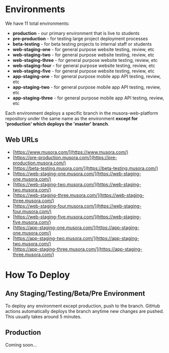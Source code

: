 # Environments

We have 11 total environments:
- **production** - our primary environment that is live to students
- **pre-production** - for testing large project deployment processes
- **beta-testing** - for beta testing projects to internal staff or students
- **web-staging-one** - for general purpose website testing, review, etc
- **web-staging-two** - for general purpose website testing, review, etc
- **web-staging-three** - for general purpose website testing, review, etc
- **web-staging-four** - for general purpose website testing, review, etc
- **web-staging-five** - for general purpose website testing, review, etc
- **app-staging-one** - for general purpose mobile app API testing, review, etc
- **app-staging-two** - for general purpose mobile app API testing, review, etc
- **app-staging-three** - for general purpose mobile app API testing, review, etc

Each environment deploys a specific branch in the musora-web-platform repository under the same name as the environment 
**except for 'production' which deploys the 'master' branch**.

## Web URLs

- [https://www.musora.com/](https://www.musora.com/)
- [https://pre-production.musora.com/](https://pre-production.musora.com/)
- [https://beta-testing.musora.com/](https://beta-testing.musora.com/)
- [https://web-staging-one.musora.com/](https://web-staging-one.musora.com/)
- [https://web-staging-two.musora.com/](https://web-staging-two.musora.com/)
- [https://web-staging-three.musora.com/](https://web-staging-three.musora.com/)
- [https://web-staging-four.musora.com/](https://web-staging-four.musora.com/)
- [https://web-staging-five.musora.com/](https://web-staging-five.musora.com/)
- [https://app-staging-one.musora.com/](https://app-staging-one.musora.com/)
- [https://app-staging-two.musora.com/](https://app-staging-two.musora.com/)
- [https://app-staging-three.musora.com/](https://app-staging-three.musora.com/)

# How To Deploy

## Any Staging/Testing/Beta/Pre Environment
To deploy any environment except production, push to the branch. GitHub actions automatically deploys the branch
anytime new changes are pushed. This usually takes around 5 minutes.

## Production
Coming soon...